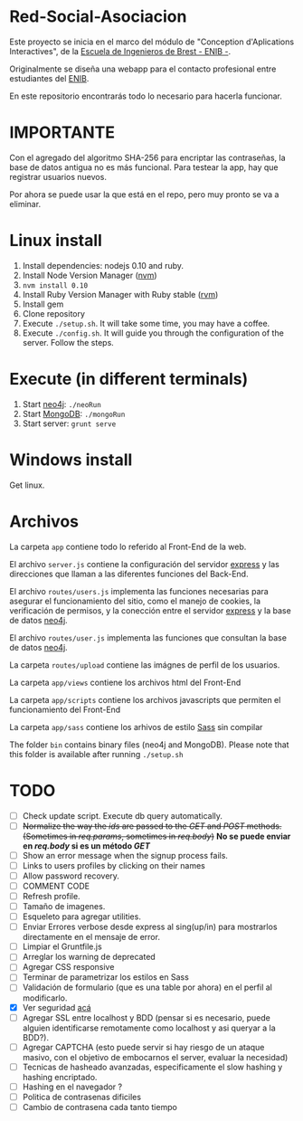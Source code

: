 Red-Social-Asociacion
==========

Este proyecto se inicia en el marco del módulo de "Conception d'Aplications Interactives", de la [Escuela de Ingenieros de Brest - ENIB -](http://www.enib.fr/index.php/en/).

Originalmente se diseña una webapp para el contacto profesional entre estudiantes del [ENIB](http://www.enib.fr/index.php/en/).

En este repositorio encontrarás todo lo necesario para hacerla funcionar.

IMPORTANTE
==================

Con el agregado del algoritmo SHA-256 para encriptar las contraseñas, la base de datos antigua no es más funcional. Para testear la app, hay que registrar usuarios nuevos.

Por ahora se puede usar la que está en el repo, pero muy pronto se va a eliminar.

Linux install
===================

1. Install dependencies: nodejs 0.10 and ruby.
  1. Install Node Version Manager ([nvm](https://github.com/creationix/nvm))
  2. `nvm install 0.10`
  3. Install Ruby Version Manager with Ruby stable ([rvm](https://rvm.io/rvm/install))
  4. Install gem
3. Clone repository
4. Execute `./setup.sh`. It will take some time, you may have a coffee.
5. Execute `./config.sh`. It will guide you through the configuration of the server. Follow the steps.

Execute (in different terminals)
===================
1. Start [neo4j](http://neo4j.org/): `./neoRun`
2. Start [MongoDB](http://www.mongodb.org/): `./mongoRun`
3. Start server: `grunt serve`

Windows install
===================

Get linux.

Archivos
===================

La carpeta ```app``` contiene todo lo referido al Front-End de la web.

El archivo ```server.js``` contiene la configuración del servidor [express](http://expressjs.com/) y las direcciones que llaman a las diferentes funciones del Back-End.

El archivo ```routes/users.js``` implementa las funciones necesarias para asegurar el funcionamiento del sitio, como el manejo de cookies, la verificación de permisos, y la conección entre el servidor [express](http://expressjs.com/) y la base de datos [neo4j](http://neo4j.org/).

El archivo ```routes/user.js``` implementa las funciones que consultan la base de datos [neo4j](http://neo4j.org/).

La carpeta ```routes/upload``` contiene las imágnes de perfil de los usuarios.

La carpeta ```app/views``` contiene los archivos html del Front-End

La carpeta ```app/scripts``` contiene los archivos javascripts que permiten el funcionamiento del Front-End

La carpeta ```app/sass``` contiene los arhivos de estilo [Sass](http://sass-lang.com/) sin compilar

The folder ```bin``` contains binary files (neo4j and MongoDB). Please
note that this folder is available after running ```./setup.sh```

TODO
===================

- [ ] Check update script. Execute db query automatically.
- [ ] ~~Normalize the way the _ids_ are passed to the _GET_ and _POST_ methods. (Sometimes in _req.params_, sometimes in _req.body_)~~ **No se puede enviar en _req.body_ si es un método _GET_**
- [ ] Show an error message when the signup process fails.
- [ ] Links to users profiles by clicking on their names
- [ ] Allow password recovery.
- [ ] COMMENT CODE
- [ ] Refresh profile.
- [ ] Tamaño de imagenes.
- [ ] Esqueleto para agregar utilities.
- [ ] Enviar Errores verbose desde express al sing(up/in) para mostrarlos directamente en el mensaje de error.
- [ ] Limpiar el Gruntfile.js
- [ ] Arreglar los warning de deprecated
- [ ] Agregar CSS responsive
- [ ] Terminar de parametrizar los estilos en Sass
- [ ] Validación de formulario (que es una table por ahora) en el perfil al modificarlo.
- [x] Ver seguridad [acá](https://crackstation.net/hashing-security.htm)
- [ ] Agregar SSL entre localhost y BDD (pensar si es necesario, puede alguien identificarse remotamente como localhost y asi queryar a la BDD?).
- [ ] Agregar CAPTCHA (esto puede servir si hay riesgo de un ataque masivo, con el objetivo de embocarnos el server, evaluar la necesidad)
- [ ] Tecnicas de hasheado avanzadas, especificamente el slow hashing y hashing encriptado.
- [ ] Hashing en el navegador ?
- [ ] Politica de contrasenas dificiles
- [ ] Cambio de contrasena cada tanto tiempo
